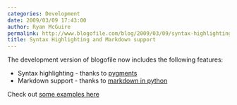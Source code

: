 ```yaml
---
categories: Development
date: 2009/03/09 17:43:00
author: Ryan McGuire
permalink: http://www.blogofile.com/blog/2009/03/09/syntax-highlighting-and-markdown
title: Syntax Highlighting and Markdown support
---
```

The development version of blogofile now includes the following features:

* Syntax highlighting - thanks to [pygments](http://www.pygments.org)
* Markdown support - thanks to [markdown in python](http://www.freewisdom.org/projects/python-markdown/)

Check out [some examples here](/demo/sample_posts.html)
